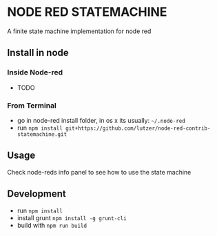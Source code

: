 # NODE RED STATEMACHINE

A finite state machine implementation for node red

## Install in node

### Inside Node-red

* TODO

### From Terminal

* go in node-red install folder, in os x its usually: `~/.node-red`
* run `npm install git+https://github.com/lutzer/node-red-contrib-statemachine.git`

## Usage

Check node-reds info panel to see how to use the state machine

## Development

* run `npm install`
* install grunt `npm install -g grunt-cli`
* build with `npm run build`
